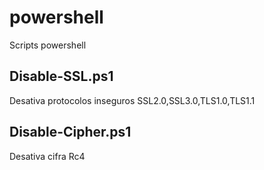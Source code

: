 # powershell
Scripts powershell 

## Disable-SSL.ps1
Desativa protocolos inseguros SSL2.0,SSL3.0,TLS1.0,TLS1.1
## Disable-Cipher.ps1
Desativa cifra Rc4
